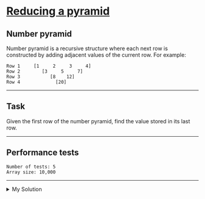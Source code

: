 # [Reducing a pyramid](https://www.codewars.com/kata/5cc2cd9628b4200020880248)

## Number pyramid

Number pyramid is a recursive structure where each next row is constructed by adding adjacent values of the current row.
For example:

    Row 1     [1     2     3     4]
    Row 2        [3     5     7]
    Row 3           [8    12]
    Row 4             [20]

---

## Task

Given the first row of the number pyramid, find the value stored in its last row.

---

## Performance tests

    Number of tests: 5
    Array size: 10,000

---

<details><summary>My Solution</summary>

```js
// Observing the example: For an input array [a, b, c, d], the recursive process works as follows:
// First iteration: a+b, b+c, c+d → [a+b, b+c, c+d]
// Second iteration: (a+b)+(b+c)=a+2b+c, (b+c)+(c+d)=b+2c+d → [a+2b+c, b+2c+d]
// Third iteration: (a+2b+c)+(b+2c+d)=a+3b+3c+d → ['a+3b+3c+d]
// The final result is a+3b+3c+d, which demonstrates binomial coefficient patterns. For an array of length 4, the result equals:
// aC(3,0) + bC(3,1) + cC(3,2) + dC(3,3) = a1 + b3 + c3 + d1
// Here, the combination numbers C(n-1, k) correspond to binomial coefficients from the (n-1)th level, where:
// - n = original array length
// - k = element position (0-indexed)
// Thus, the final result is essentially the sum of each original element multiplied by its corresponding binomial coefficient.
function reducePyramid(base) {
  const n = base.length;
  if (n === 0) return 0;

  let result = 0n;

  // C(n-1, k) = C(n-1, k-1) * (n - k) / k
  for (let k = 0; k < n; k++) {
    if (k === 0) {
      combination = 1n; // C(n-1, 0) = 1
    } else {
      combination = (combination * BigInt(n - k)) / BigInt(k);
    }
    result += base[k] * combination;
  }

  return result;
}
```

</details>
